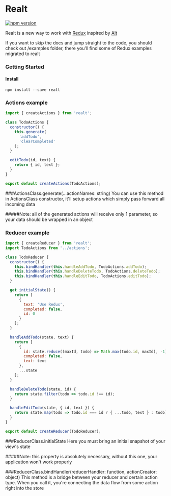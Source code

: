 # Realt

[![npm version](https://badge.fury.io/js/realt.svg)](https://www.npmjs.com/package/realt)

Realt is a new way to work with [Redux](https://github.com/reactjs/redux) inspired by [Alt](https://github.com/goatslacker/alt)

If you want to skip the docs and jump straight to the code, you should check out /examples folder, there you'll find some of Redux examples migrated to realt

### Getting Started
#### Install
```
npm install --save realt
```

### Actions example
```javascript
import { createActions } from 'realt';

class TodoActions {
  constructor() {
    this.generate(
      'addTodo',
      'clearCompleted'
    );
  }

  editTodo(id, text) {
    return { id, text };
  }
}

export default createActions(TodoActions);
```

###ActionsClass.generate(…actionNames: string)
You can use this method in ActionsClass constructor, it'll setup actions which simply pass forward all incoming data

#####Note: all of the generated actions will receive only 1 parameter, so your data should be wrapped in an object

### Reducer example
```javascript
import { createReducer } from 'realt';
import TodoActions from '../actions';

class TodoReducer {
  constructor() {
    this.bindHandler(this.handleAddTodo, TodoActions.addTodo);
    this.bindHandler(this.handleDeleteTodo, TodoActions.deleteTodo);
    this.bindHandler(this.handleEditTodo, TodoActions.editTodo);
  }

  get initialState() {
    return [
      {
        text: 'Use Redux',
        completed: false,
        id: 0
      }
    ];
  }

  handleAddTodo(state, text) {
    return [
      {
        id: state.reduce((maxId, todo) => Math.max(todo.id, maxId), -1) + 1,
        completed: false,
        text: text
      },
      ...state
    ];
  }

  handleDeleteTodo(state, id) {
    return state.filter(todo => todo.id !== id);
  }

  handleEditTodo(state, { id, text }) {
    return state.map(todo => todo.id === id ? { ...todo, text } : todo);
  }
}

export default createReducer(TodoReducer);
```

###ReducerClass.initialState
Here you must bring an initial snapshot of your view's state

#####Note: this property is absolutely necessary, without this one, your application won't work properly

###ReducerClass.bindHandler(reducerHandler: function, actionCreator: object)
This method is a bridge between your reducer and certain action type. 
When you call it, you're connecting the data flow from some action right into the store